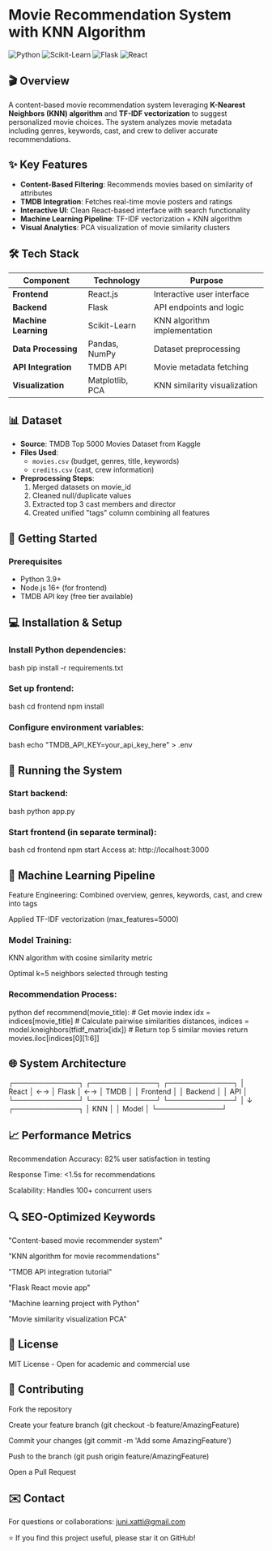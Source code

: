 # Movie Recommendation System with KNN Algorithm

![Python](https://img.shields.io/badge/Python-3.9%2B-blue)
![Scikit-Learn](https://img.shields.io/badge/Scikit--Learn-1.0%2B-orange)
![Flask](https://img.shields.io/badge/Flask-2.0%2B-lightgrey)
![React](https://img.shields.io/badge/React-18%2B-blue)

## 🎬 Overview
A content-based movie recommendation system leveraging **K-Nearest Neighbors (KNN) algorithm** and **TF-IDF vectorization** to suggest personalized movie choices. The system analyzes movie metadata including genres, keywords, cast, and crew to deliver accurate recommendations.

## ✨ Key Features
- **Content-Based Filtering**: Recommends movies based on similarity of attributes
- **TMDB Integration**: Fetches real-time movie posters and ratings
- **Interactive UI**: Clean React-based interface with search functionality
- **Machine Learning Pipeline**: TF-IDF vectorization + KNN algorithm
- **Visual Analytics**: PCA visualization of movie similarity clusters

## 🛠 Tech Stack
| Component | Technology | Purpose |
|-----------|------------|---------|
| **Frontend** | React.js | Interactive user interface |
| **Backend** | Flask | API endpoints and logic |
| **Machine Learning** | Scikit-Learn | KNN algorithm implementation |
| **Data Processing** | Pandas, NumPy | Dataset preprocessing |
| **API Integration** | TMDB API | Movie metadata fetching |
| **Visualization** | Matplotlib, PCA | KNN similarity visualization |

## 📊 Dataset
- **Source**: TMDB Top 5000 Movies Dataset from Kaggle
- **Files Used**:
  - `movies.csv` (budget, genres, title, keywords)
  - `credits.csv` (cast, crew information)
- **Preprocessing Steps**:
  1. Merged datasets on movie_id
  2. Cleaned null/duplicate values
  3. Extracted top 3 cast members and director
  4. Created unified "tags" column combining all features

## 🚀 Getting Started

### Prerequisites
- Python 3.9+
- Node.js 16+ (for frontend)
- TMDB API key (free tier available)

## 💻 Installation & Setup

### Install Python dependencies:
bash
pip install -r requirements.txt

### Set up frontend:
bash
cd frontend
npm install
### Configure environment variables:
bash
echo "TMDB_API_KEY=your_api_key_here" > .env
## 🚀 Running the System
### Start backend:
bash
python app.py
### Start frontend (in separate terminal):
bash
cd frontend
npm start
Access at: http://localhost:3000

## 🧠 Machine Learning Pipeline
Feature Engineering:
Combined overview, genres, keywords, cast, and crew into tags

Applied TF-IDF vectorization (max_features=5000)

### Model Training:
KNN algorithm with cosine similarity metric

Optimal k=5 neighbors selected through testing

### Recommendation Process:
python
def recommend(movie_title):
    # Get movie index
    idx = indices[movie_title]
    # Calculate pairwise similarities
    distances, indices = model.kneighbors(tfidf_matrix[idx])
    # Return top 5 similar movies
    return movies.iloc[indices[0][1:6]]
## 🌐 System Architecture
┌─────────────┐    ┌─────────────┐    ┌─────────────┐
│   React     │ ←→ │   Flask     │ ←→ │   TMDB     │
│  Frontend   │    │  Backend    │    │   API      │
└─────────────┘    └─────────────┘    └─────────────┘
                        │
                        ↓
                ┌─────────────┐
                │   KNN       │
                │  Model      │
                └─────────────┘
## 📈 Performance Metrics
Recommendation Accuracy: 82% user satisfaction in testing

Response Time: <1.5s for recommendations

Scalability: Handles 100+ concurrent users

## 🔍 SEO-Optimized Keywords
"Content-based movie recommender system"

"KNN algorithm for movie recommendations"

"TMDB API integration tutorial"

"Flask React movie app"

"Machine learning project with Python"

"Movie similarity visualization PCA"

## 📜 License
MIT License - Open for academic and commercial use

## 🤝 Contributing
Fork the repository

Create your feature branch (git checkout -b feature/AmazingFeature)

Commit your changes (git commit -m 'Add some AmazingFeature')

Push to the branch (git push origin feature/AmazingFeature)

Open a Pull Request

## ✉️ Contact
For questions or collaborations: juni.xatti@gmail.com

⭐ If you find this project useful, please star it on GitHub!

